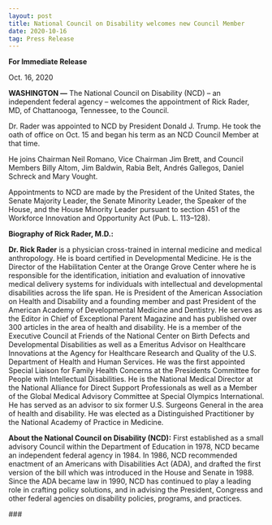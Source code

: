 ```yaml
---
layout: post
title: National Council on Disability welcomes new Council Member
date: 2020-10-16
tag: Press Release
---
```

**For Immediate Release**  

Oct. 16, 2020                                     

**WASHINGTON —** The National Council on Disability (NCD) – an independent federal agency – welcomes the appointment of Rick Rader, MD, of Chattanooga, Tennessee, to the Council.

Dr. Rader was appointed to NCD by President Donald J. Trump. He took the oath of office on Oct. 15 and began his term as an NCD Council Member at that time.

He joins Chairman Neil Romano, Vice Chairman Jim Brett, and Council Members Billy Altom, Jim Baldwin, Rabia Belt, Andrés Gallegos, Daniel Schreck and Mary Vought.

Appointments to NCD are made by the President of the United States, the Senate Majority Leader, the Senate Minority Leader, the Speaker of the House, and the House Minority Leader pursuant to section 451 of the Workforce Innovation and Opportunity Act (Pub. L. 113–128).

**Biography of Rick Rader, M.D.:** 

**Dr. Rick Rader** is a physician cross-trained in internal medicine and medical anthropology. He is board certified in Developmental Medicine. He is the Director of the Habilitation Center at the Orange Grove Center where he is responsible for the identification, initiation and evaluation of innovative medical delivery systems for individuals with intellectual and developmental disabilities across the life span. He is President of the American Association on Health and Disability and a founding member and past President of the American Academy of Developmental Medicine and Dentistry. He serves as the Editor in Chief of Exceptional Parent Magazine and has published over 300 articles in the area of health and disability. He is a member of the Executive Council at Friends of the National Center on Birth Defects and Developmental Disabilities as well as a Emeritus Advisor on Healthcare Innovations at the Agency for Healthcare Research and Quality of the U.S. Department of Health and Human Services. He was the first appointed Special Liaison for Family Health Concerns at the Presidents Committee for People with Intellectual Disabilities. He is the National Medical Director at the National Alliance for Direct Support Professionals as well as a Member of the Global Medical Advisory Committee at Special Olympics International. He has served as an advisor to six former U.S. Surgeons General in the area of health and disability. He was elected as a Distinguished Practitioner by the National Academy of Practice in Medicine.

**About the National Council on Disability (NCD):** First established as a small advisory Council within the Department of Education in 1978, NCD became an independent federal agency in 1984. In 1986, NCD recommended enactment of an Americans with Disabilities Act (ADA), and drafted the first version of the bill which was introduced in the House and Senate in 1988. Since the ADA became law in 1990, NCD has continued to play a leading role in crafting policy solutions, and in advising the President, Congress and other federal agencies on disability policies, programs, and practices.

\###
